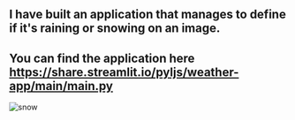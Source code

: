 ## I have built an application that manages to define if it's raining or snowing on an image.</br>
## You can find the application here https://share.streamlit.io/pyljs/weather-app/main/main.py</br>
![snow](https://media.nationalgeographic.org/assets/photos/286/544/d79289cc-50b9-4c1b-95e1-1475a2b7b15c.jpg)
